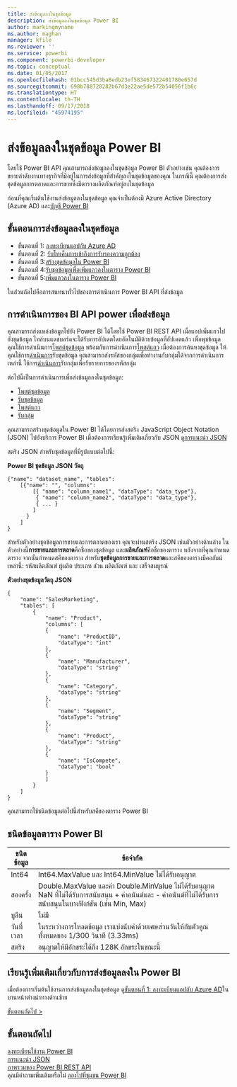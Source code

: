 ```yaml
---
title: ส่งข้อมูลลงในชุดข้อมูล
description: ส่งข้อมูลลงในชุดข้อมูล Power BI
author: markingmyname
ms.author: maghan
manager: kfile
ms.reviewer: ''
ms.service: powerbi
ms.component: powerbi-developer
ms.topic: conceptual
ms.date: 01/05/2017
ms.openlocfilehash: 01bcc545d3ba8edb23ef583467322401780e657d
ms.sourcegitcommit: 698b788720282b67d3e22ae5de572b54056f1b6c
ms.translationtype: HT
ms.contentlocale: th-TH
ms.lasthandoff: 09/17/2018
ms.locfileid: "45974195"
---
```

# <a name="push-data-into-a-power-bi-dataset"></a>ส่งข้อมูลลงในชุดข้อมูล Power BI

โดยใช้ Power BI API คุณสามารถส่งข้อมูลลงในชุดข้อมูล Power BI ตัวอย่างเช่น คุณต้องการขยายลำดับงานทางธุรกิจที่มีอยู่ในการส่งข้อมูลที่สำคัญลงในชุดข้อมูลของคุณ ในกรณีนี้ คุณต้องการส่งชุดข้อมูลการตลาดและการขายซึ่งมีตารางผลิตภัณฑ์อยู่ลงในชุดข้อมูล

ก่อนที่คุณเริ่มต้นใช้งานส่งข้อมูลลงในชุดข้อมูล คุณจำเป็นต้องมี Azure Active Directory (Azure AD) และ[บัญชี Power BI](create-an-azure-active-directory-tenant.md)

## <a name="steps-to-push-data-into-a-dataset"></a>ขั้นตอนการส่งข้อมูลลงในชุดข้อมูล

* ขั้นตอนที่ 1: [ลงทะเบียนแอปกับ Azure AD](walkthrough-push-data-register-app-with-azure-ad.md)
* ขั้นตอนที่ 2: [รับโทเค็นการเข้าถึงการรับรองความถูกต้อง ](walkthrough-push-data-get-token.md)
* ขั้นตอนที่ 3:[สร้างชุดข้อมูลใน Power BI](walkthrough-push-data-create-dataset.md)
* ขั้นตอนที่ 4:[รับชุดข้อมูลเพื่อเพิ่มแถวลงในตาราง Power BI](walkthrough-push-data-get-datasets.md)
* ขั้นตอนที่ 5:[เพิ่มแถวลงในตาราง Power BI](walkthrough-push-data-add-rows.md)

ในส่วนถัดไปคือการสนทนาทั่วไปของการดำเนินการ Power BI API ที่ส่งข้อมูล

## <a name="power-bi-api-operations-to-push-data"></a>การดำเนินการของ BI API power เพื่อส่งข้อมูล

คุณสามารถส่งแหล่งข้อมูลไปยัง Power BI ได้โดยใช้ Power BI REST API เมื่อแอปเพิ่มแถวไปยังชุดข้อมูล ไทล์บนแดชบอร์ดจะได้รับการอัปเดตโดยอัตโนมัติด้วยข้อมูลที่อัปเดตแล้ว เพื่อพุชข้อมูล คุณใช้การดำเนินการ[โพสต์ชุดข้อมูล](https://docs.microsoft.com/rest/api/power-bi/pushdatasets) พร้อมกับการดำเนินการ[โพสต์แถว](https://docs.microsoft.com/rest/api/power-bi/pushdatasets/datasets_postrows) เมื่อต้องการค้นหาชุดข้อมูล ให้คุณใช้การ[ดำเนินการ](https://docs.microsoft.com/rest/api/power-bi/datasets/getdatasets)รับชุดข้อมูล คุณสามารถส่งรหัสของกลุ่มเพื่อทำงานกับกลุ่มได้จากการดำเนินการเหล่านี้ ใช้การ[ดำเนินการ](https://docs.microsoft.com/rest/api/power-bi/groups/getgroups)รับกลุ่มเพื่อรับรายการของรหัสกลุ่ม

ต่อไปนี้เป็นการดำเนินการเพื่อส่งข้อมูลลงในชุดข้อมูล:

* [โพสต์ชุดข้อมูล](https://docs.microsoft.com/rest/api/power-bi/pushdatasets/datasets_postdataset)
* [รับชุดข้อมูล](https://docs.microsoft.com/rest/api/power-bi/datasets/getdatasets)
* [โพสต์แถว](https://docs.microsoft.com/rest/api/power-bi/pushdatasets/datasets_postrows)
* [รับกลุ่ม](https://docs.microsoft.com/rest/api/power-bi/groups/getgroups)

คุณสามารถสร้างชุดข้อมูลใน Power BI ได้โดยการส่งสตริง JavaScript Object Notation (JSON) ไปยังบริการ Power BI เมื่อต้องการเรียนรู้เพิ่มเติมเกี่ยวกับ JSON ดู[การแนะนำ JSON](http://json.org/)

สตริง JSON สำหรับชุดข้อมูลที่มีรูปแบบต่อไปนี้:

**Power BI ชุดข้อมูล JSON วัตถุ**

    {"name": "dataset_name", "tables":
        [{"name": "", "columns":
            [{ "name": "column_name1", "dataType": "data_type"},
             { "name": "column_name2", "dataType": "data_type"},
             { ... }
            ]
          }
        ]
    }

สำหรับตัวอย่างชุดข้อมูลการขายและการตลาดของเรา คุณจะผ่านสตริง JSON เช่นตัวอย่างด้านล่าง ในตัวอย่างนี้**การขายและการตลาด**คือชื่อของชุดข้อมูล และ**ผลิตภัณฑ์**คือชื่อของตาราง หลังจากที่คุณกำหนดตาราง จากนั้นกำหนดสคีของตาราง สำหรับ**ชุดข้อมูลการขายและการตลาด**และสคีของตารางมีคอลัมน์เหล่านี้: รหัสผลิตภัณฑ์ ผู้ผลิต ประเภท ส่วน ผลิตภัณฑ์ และ เสร็จสมบูรณ์

**ตัวอย่างชุดข้อมูลวัตถุ JSON**

    {
        "name": "SalesMarketing",
        "tables": [
            {
                "name": "Product",
                "columns": [
                {
                    "name": "ProductID",
                    "dataType": "int"
                },
                {
                    "name": "Manufacturer",
                    "dataType": "string"
                },
                {
                    "name": "Category",
                    "dataType": "string"
                },
                {
                    "name": "Segment",
                    "dataType": "string"
                },
                {
                    "name": "Product",
                    "dataType": "string"
                },
                {
                    "name": "IsCompete",
                    "dataType": "bool"
                }
                ]
            }
        ]
    }

คุณสามารถใช้ชนิดข้อมูลต่อไปนี้สำหรับสคีของตาราง Power BI

## <a name="power-bi-table-data-types"></a>ชนิดข้อมูลตาราง Power BI

| **ชนิดข้อมูล** | **ข้อจำกัด** |
| --- | --- |
| Int64 |Int64.MaxValue และ Int64.MinValue ไม่ได้รับอนุญาต |
| สองครั้ง |Double.MaxValue และค่า Double.MinValue ไม่ได้รับอนุญาต NaN ที่ไม่ได้รับการสนับสนุน + ค่าอนันต์และ - ค่าอนันต์ที่ไม่ได้รับการสนับสนุนในบางฟังก์ชัน (เช่น Min, Max) |
| บูลีน |ไม่มี |
| วันที่เวลา |ในระหว่างการโหลดข้อมูล เราแบ่งนับค่าด้วยเศษส่วนวันให้กับตัวคูณทั้งหมดของ 1/300 วินาที (3.33ms) |
| สตริง |อนุญาตให้มีอักขระได้ถึง 128K อักขระในขณะนี้ |

## <a name="learn-more-about-pushing-data-into-power-bi"></a>เรียนรู้เพิ่มเติมเกี่ยวกับการส่งข้อมูลลงใน Power BI

เมื่อต้องการเริ่มต้นใช้งานการส่งข้อมูลลงในชุดข้อมูล ดู[ขั้นตอนที่ 1: ลงทะเบียนแอปกับ Azure AD](walkthrough-push-data-register-app-with-azure-ad.md)ในบานหน้าต่างนำทางด้านซ้าย

[ขั้นตอนถัดไป >](walkthrough-push-data-register-app-with-azure-ad.md)

## <a name="next-steps"></a>ขั้นตอนถัดไป

[ลงทะเบียนใช้งาน Power BI](create-an-azure-active-directory-tenant.md)  
[การแนะนำ JSON](http://json.org/)  
[ภาพรวมของ Power BI REST API](overview-of-power-bi-rest-api.md)  
คุณมีคำถามเพิ่มเติมหรือไม่ [ลองไปที่ชุมชน Power BI](http://community.powerbi.com/)